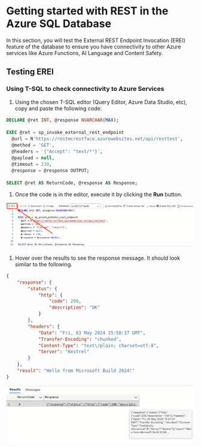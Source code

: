 # Getting started with REST in the Azure SQL Database

In this section, you will test the External REST Endpoint Invocation (EREI) feature of the database to ensure you have connectivity to other Azure services like Azure Functions, AI Language and Content Safety.

## Testing EREI

### Using T-SQL to check connectivity to Azure Services

1. Using the chosen T-SQL editor (Query Editor, Azure Data Studio, etc), copy and paste the following code:

```SQL
DECLARE @ret INT, @response NVARCHAR(MAX);

EXEC @ret = sp_invoke_external_rest_endpoint
  @url = N'https://restmcrestface.azurewebsites.net/api/resttest',
  @method = 'GET',
  @headers = '{"Accept": "text/*"}',
  @payload = null,
  @timeout = 230,
  @response = @response OUTPUT;

SELECT @ret AS ReturnCode, @response AS Response;
```

1. Once the code is in the editor, execute it by clicking the **Run** button.

![A picture of clicking the Run button](./media/ch3/testing1.png)

1. Hover over the results to see the response message. It should look similar to the following.

```JSON
{
    "response": {
        "status": {
            "http": {
                "code": 200,
                "description": "OK"
            }
        },
        "headers": {
            "Date": "Fri, 03 May 2024 15:50:37 GMT",
            "Transfer-Encoding": "chunked",
            "Content-Type": "text\/plain; charset=utf-8",
            "Server": "Kestrel"
        }
    },
    "result": "Hello from Microsoft Build 2024!"
}
```

![A picture of hovering over the results to see the response message](./media/ch3/testing2.png)